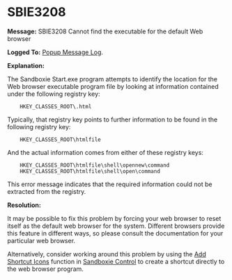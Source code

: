 # SBIE3208

**Message:** SBIE3208 Cannot find the executable for the default Web browser

**Logged To:** [Popup Message Log](PopupMessageLog).

**Explanation:**

The Sandboxie Start.exe program attempts to identify the location for the Web browser executable program file by looking at information contained under the following registry key:
```
    HKEY_CLASSES_ROOT\.html
```

Typically, that registry key points to further information to be found in the following registry key:
```
    HKEY_CLASSES_ROOT\htmlfile
```

And the actual information comes from either of these registry keys:
```
    HKEY_CLASSES_ROOT\htmlfile\shell\opennew\command
    HKEY_CLASSES_ROOT\htmlfile\shell\open\command
```

This error message indicates that the required information could not be extracted from the registry.

**Resolution:**

It may be possible to fix this problem by forcing your web browser to reset itself as the default web browser for the system. Different browsers provide this feature in different ways, so please consult the documentation for your particular web browser.

Alternatively, consider working around this problem by using the [Add Shortcut Icons](ConfigureMenu#shell) function in [Sandboxie Control](SandboxieControl) to create a shortcut directly to the web browser program.
